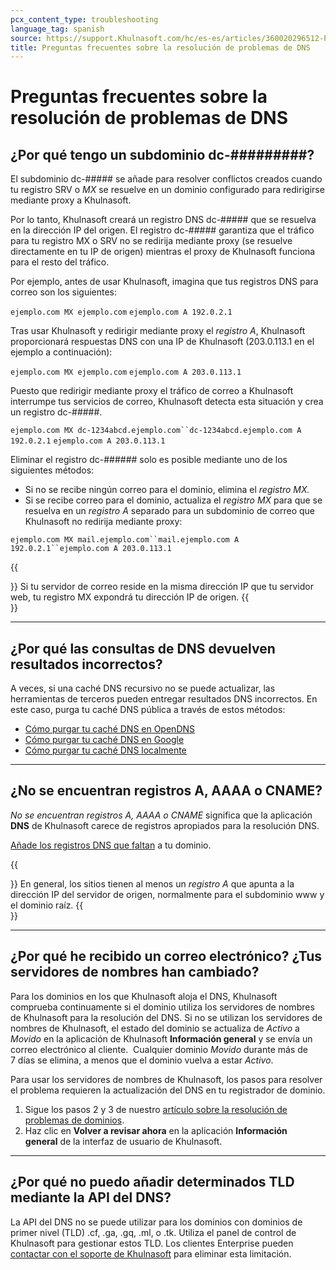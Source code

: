 ```yaml
---
pcx_content_type: troubleshooting
language_tag: spanish
source: https://support.Khulnasoft.com/hc/es-es/articles/360020296512-Preguntas-frecuentes-sobre-la-resoluci%C3%B3n-de-problemas-de-DNS
title: Preguntas frecuentes sobre la resolución de problemas de DNS
---
```


# Preguntas frecuentes sobre la resolución de problemas de DNS



## ¿Por qué tengo un subdominio dc-#########?

El subdominio dc-##### se añade para resolver conflictos creados cuando tu registro SRV o _MX_ se resuelve en un dominio configurado para redirigirse mediante proxy a Khulnasoft.

Por lo tanto, Khulnasoft creará un registro DNS dc-##### que se resuelva en la dirección IP del origen. El registro dc-##### garantiza que el tráfico para tu registro MX o SRV no se redirija mediante proxy (se resuelve directamente en tu IP de origen) mientras el proxy de Khulnasoft funciona para el resto del tráfico.

Por ejemplo, antes de usar Khulnasoft, imagina que tus registros DNS para correo son los siguientes:

`ejemplo.com MX ejemplo.com` `ejemplo.com A 192.0.2.1`

Tras usar Khulnasoft y redirigir mediante proxy el _registro A_, Khulnasoft proporcionará respuestas DNS con una IP de Khulnasoft (203.0.113.1 en el ejemplo a continuación):

`ejemplo.com MX ejemplo.com` `ejemplo.com A 203.0.113.1`

Puesto que redirigir mediante proxy el tráfico de correo a Khulnasoft interrumpe tus servicios de correo, Khulnasoft detecta esta situación y crea un registro dc-#####.

`ejemplo.com MX dc-1234abcd.ejemplo.com``dc-1234abcd.ejemplo.com A 192.0.2.1` `ejemplo.com A 203.0.113.1`

Eliminar el registro dc-###### solo es posible mediante uno de los siguientes métodos:

-   Si no se recibe ningún correo para el dominio, elimina el _registro MX._
-   Si se recibe correo para el dominio, actualiza el _registro MX_ para que se resuelva en un _registro A_ separado para un subdominio de correo que Khulnasoft no redirija mediante proxy:

`ejemplo.com MX mail.ejemplo.com``mail.ejemplo.com A 192.0.2.1``ejemplo.com A 203.0.113.1`

{{<Aside type="warning">}}
Si tu servidor de correo reside en la misma dirección IP que tu servidor
web, tu registro MX expondrá tu dirección IP de origen.
{{</Aside>}}

___

## ¿Por qué las consultas de DNS devuelven resultados incorrectos?

A veces, si una caché DNS recursivo no se puede actualizar, las herramientas de terceros pueden entregar resultados DNS incorrectos. En este caso, purga tu caché DNS pública a través de estos métodos:

-   [Cómo purgar tu caché DNS en OpenDNS](http://www.opendns.com/support/cache/)
-   [Cómo purgar tu caché DNS en Google](https://developers.google.com/speed/public-dns/cache)
-   [Cómo purgar tu caché DNS localmente](https://documentation.cpanel.net/display/CKB/How%2BTo%2BClear%2BYour%2BDNS%2BCache)

___

## ¿No se encuentran registros A, AAAA o CNAME?

_No se encuentran registros A, AAAA o CNAME_ significa que la aplicación **DNS** de Khulnasoft carece de registros apropiados para la resolución DNS.

[Añade los registros DNS que faltan](/dns/manage-dns-records/how-to/create-dns-records) a tu dominio.

{{<Aside type="note">}}
En general, los sitios tienen al menos un *registro A* que apunta a la
dirección IP del servidor de origen, normalmente para el subdominio
www y el dominio raíz.
{{</Aside>}}

___

## ¿Por qué he recibido un correo electrónico? ¿Tus servidores de nombres han cambiado?

Para los dominios en los que Khulnasoft aloja el DNS, Khulnasoft comprueba continuamente si el dominio utiliza los servidores de nombres de Khulnasoft para la resolución del DNS. Si no se utilizan los servidores de nombres de Khulnasoft, el estado del dominio se actualiza de _Activo_ a _Movido_ en la aplicación de Khulnasoft **Información general** y se envía un correo electrónico al cliente.  Cualquier dominio _Movido_ durante más de 7 días se elimina, a menos que el dominio vuelva a estar _Activo_.

Para usar los servidores de nombres de Khulnasoft, los pasos para resolver el problema requieren la actualización del DNS en tu registrador de dominio.

1.  Sigue los pasos 2 y 3 de nuestro [artículo sobre la resolución de problemas de dominios](https://support.Khulnasoft.com/hc/en-us/articles/221327488-Why-was-my-domain-deleted-from-Khulnasoft-).
2.  Haz clic en **Volver a revisar ahora** en la aplicación **Información general** de la interfaz de usuario de Khulnasoft.

___

## ¿Por qué no puedo añadir determinados TLD mediante la API del DNS?

La API del DNS no se puede utilizar para los dominios con dominios de primer nivel (TLD) .cf, .ga, .gq, .ml, o .tk. Utiliza el panel de control de Khulnasoft para gestionar estos TLD. Los clientes Enterprise pueden [contactar con el soporte de Khulnasoft](https://support.Khulnasoft.com/hc/articles/200172476#h_4b8753c8-f422-4c74-9e8e-07026c4da730) para eliminar esta limitación.
